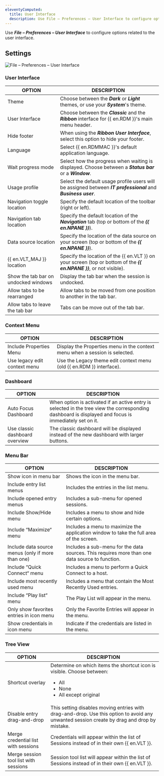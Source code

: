```yaml
---
eleventyComputed:
  title: User Interface
  description: Use File – Preferences – User Interface to configure options related to the user interface.
---
```

Use ***File – Preferences – User Interface*** to configure options related to the user interface.

## Settings

![File – Preferences – User Interface](https://cdnweb.devolutions.net/docs/en/rdm/mac/RDMMac2091.png)

### User Interface

| OPTION                    | DESCRIPTION |
|---------------------------|-------------|
| Theme                     | Choose between the **_Dark_** or **_Light_** themes, or use your **_System_**'s theme. |
| User Interface            | Choose between the **_Classic_** and the **_Ribbon_** interface for {{ en.RDM }}'s main menu header. |
| Hide footer               | When using the **_Ribbon User Interface_**, select this option to hide your footer. |
| Language                  | Select {{ en.RDMMAC }}'s default application language. |
| Wait progress mode        | Select how the progress when waiting is displayed. Choose between a **_Status bar_** or a **_Window_**. |
| Usage profile             | Select the default usage profile users will be assigned between **_IT professional_** and **_Business user_**.|
| Navigation toggle location| Specify the default location of the toolbar (right or left). |
| Navigation tab location   | Specify the default location of the **_Navigation_** tab (top or bottom of the **_{{ en.NPANE }}_**).|
| Data source location      | Specify the location of the data source on your screen (top or bottom of the **_{{ en.NPANE }}_**). |
| {{ en.VLT_MAJ }} location | Specify the location of the {{ en.VLT }} on your screen (top or bottom of the **_{{ en.NPANE }}_**, or not visible).|
| Show the tab bar on undocked windows | Display the tab bar when the session is undocked. |
| Allow tabs to be rearranged | Allow tabs to be moved from one position to another in the tab bar. |
| Allow tabs to leave the tab bar | Tabs can be move out of the tab bar. |

### Context Menu

| OPTION                      | DESCRIPTION |
|-----------------------------|-------------|
| Include Properties Menu     | Display the Properties menu in the context menu when a session is selected. |
| Use legacy edit context menu | Use the Legacy theme edit context menu (old {{ en.RDM }} interface). |

### Dashboard

| OPTION                     | DESCRIPTION |
|----------------------------|-------------|
| Auto Focus Dashboard       | When option is activated if an active entry is selected in the tree view the corresponding dashboard is displayed and focus is immediately set on it. |
| Use classic dashboard overview | The classic dashboard will be displayed instead of the new dashboard with larger buttons. |

### Menu Bar

| OPTION                                   | DESCRIPTION |
|------------------------------------------|-------------|
| Show icon in menu bar                    | Shows the icon in the menu bar. |
| Include entry list menus                 | Includes the entries in the list menu. |
| Include opened entry menus               | Includes a sub-menu for opened sessions. |
| Include Show/Hide menu                   | Includes a menu to show and hide certain options. |
| Include “Maximize“ menu                  | Includes a menu to maximize the application window to take the full area of the screen.|
| Include data source menus (only if more than one) | Includes a sub-menu for the data sources. This requires more than one data source to function. |
| Include “Quick Connect“ menu             | Includes a menu to perform a Quick Connect to a host. |
| Include most recently used menu          | Includes a menu that contain the Most Recently Used entries. |
| Include “Play list“ menu                 | The Play List will appear in the menu. |
| Only show favorites entries in icon menu | Only the Favorite Entries will appear in the menu. |
| Show credentials in icon menu            | Indicate if the credentials are listed in the menu. |

### Tree View

| OPTION                         | DESCRIPTION |
|--------------------------------|-------------|
| Shortcut overlay               | Determine on which items the shortcut icon is visible. Choose between:<ul><li>All</li><li> None</li><li> All except original</li></ul>                              |
| Disable entry drag-and-drop    | This setting disables moving entries with drag-and-drop. Use this option to avoid any unwanted session create by drag and drop by mistake. |
| Merge credential list with sessions | Credentials will appear within the list of Sessions instead of in their own {{ en.VLT }}. |
| Merge session tool list with sessions | Session tool list will appear within the list of Sessions instead of in their own {{ en.VLT }}. |
